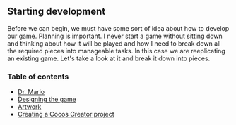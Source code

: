 ## Starting development
Before we can begin, we must have some sort of idea about how to develop our game. Planning is important. I never start a game without sitting down and thinking about how it will be played and how I need to break down all the required pieces into manageable tasks. In this case we are reeplicating an existing game. Let's take a look at it and break it down into pieces.

### Table of contents
- [Dr. Mario](drmario.md)
- [Designing the game](design.md)
- [Artwork](artwork.md)
- [Creating a Cocos Creator project](creating_a_cocos_creator_project.md)
